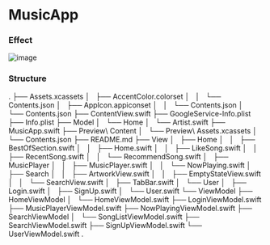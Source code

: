 # MusicApp

### Effect

![image](https://github.com/Nobida/MusicApp/blob/main/MusicApp/sample.gif)

### Structure
.
├── Assets.xcassets
│   ├── AccentColor.colorset
│   │   └── Contents.json
│   ├── AppIcon.appiconset
│   │   └── Contents.json
│   └── Contents.json
├── ContentView.swift
├── GoogleService-Info.plist
├── Info.plist
├── Model
│   └── Home
│       └── Artist.swift
├── MusicApp.swift
├── Preview\ Content
│   └── Preview\ Assets.xcassets
│       └── Contents.json
├── README.md
├── View
│   ├── Home
│   │   ├── BestOfSection.swift
│   │   ├── Home.swift
│   │   ├── LikeSong.swift
│   │   ├── RecentSong.swift
│   │   └── RecommendSong.swift
│   ├── MusicPlayer
│   │   ├── MusicPlayer.swift
│   │   └── NowPlaying.swift
│   ├── Search
│   │   ├── ArtworkView.swift
│   │   ├── EmptyStateView.swift
│   │   └── SearchView.swift
│   ├── TabBar.swift
│   └── User
│       ├── Login.swift
│       ├── SignUp.swift
│       └── User.swift
└── ViewModel
    ├── HomeViewModel
    │   └── HomeViewModel.swift
    ├── LoginViewModel.swift
    ├── MusicPlayerViewModel.swift
    ├── NowPlayingViewModel.swift
    ├── SearchViewModel
    │   └── SongListViewModel.swift
    ├── SearchViewModel.swift
    ├── SignUpViewModel.swift
    └── UserViewModel.swift
.
